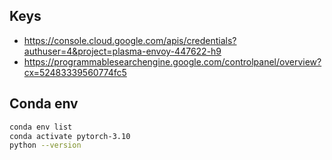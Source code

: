 ## Keys
* https://console.cloud.google.com/apis/credentials?authuser=4&project=plasma-envoy-447622-h9
* https://programmablesearchengine.google.com/controlpanel/overview?cx=52483339560774fc5

## Conda env

```bash
conda env list
conda activate pytorch-3.10
python --version

```
